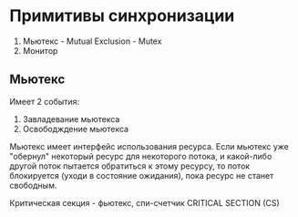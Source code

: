 # Примитивы синхронизации

1. Мьютекс - Mutual Exclusion - Mutex
2. Монитор

## Мьютекс

Имеет 2 события:
1. Завладевание мьютекса
2. Освободждение мьютекса

Мьютекс имеет интерфейс использования ресурса. Если мьютекс уже "обернул" некоторый ресурс
для некоторого потока, и какой-либо другой поток пытается обратиться к этому ресурсу, то
поток блокируется (уходи в состояние ожидания), пока ресурс не станет свободным. 


Критическая секция - фьютекс, спи-счетчик
CRITICAL SECTION (CS)